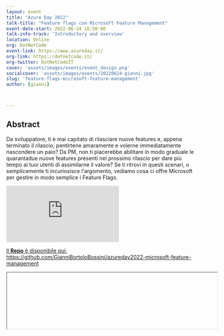 ```yaml
---
layout: event
title: "Azure Day 2022"
talk-title: "Feature flags con Microsoft Feature Management"
event-date-start: 2022-06-24 16:50:00
talk-info-track: 'Introductory and overview'
location: Online
org: DotNetCode
event-link: https://www.azureday.it/
org-link: https://dotnetcode.it/
org-twitter: DotNetCodeIT
cover: 'assets/images/events/event_design.png'
socialcover: 'assets/images/events/20220624-gianni.jpg'
slug: 'feature-flags-microsoft-feature-management'
author: [gianni]



---
```

## Abstract
Da sviluppatore, ti è mai capitato di rilasciare nuove features e, appena terminato il rilascio, pentirtene amaramente e volerne immediatamente nascondere un paio? Da PM, non ti piacerebbe abilitare in modo graduale le quarantadue nuove features presenti nel prossimo rilascio per dare più tempo ai tuoi utenti di assimilarne il valore? Se ti ritrovi in questi scenari, o semplicemente ti incuriosisce l'argomento, vediamo cosa ci offre Microsoft per gestire in modo semplice i Feature Flags.

<div class="video">
<div class="responsive-iframe-container-16">
<iframe class="responsive-iframe" src="https://www.youtube.com/embed/bJ0-Ljy98m8?start=26876" frameborder="0" allow="accelerometer; autoplay; clipboard-write; encrypted-media; gyroscope; picture-in-picture" allowfullscreen></iframe>
</div>
</div>

<p><a href="https://github.com/GianniBortoloBossini/azureday2022-microsoft-feature-management">Il <strong>Repo</strong> è disponibile qui: https://github.com/GianniBortoloBossini/azureday2022-microsoft-feature-management</a></p><iframe width="560" 